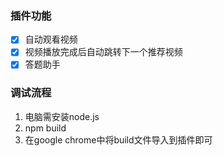 ### 插件功能
- [x] 自动观看视频
- [x] 视频播放完成后自动跳转下一个推荐视频
- [x] 答题助手

### 调试流程
1. 电脑需安装node.js
2. npm build
3. 在google chrome中将build文件导入到插件即可
